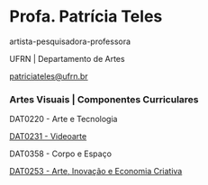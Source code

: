 # Profa. Patrícia Teles

artista-pesquisadora-professora

UFRN | Departamento de Artes


patriciateles@ufrn.br

### Artes Visuais | Componentes Curriculares

DAT0220 - Arte e Tecnologia

[DAT0231 - Videoarte](https://patriciateles.github.io/videoarte)

DAT0358 - Corpo e Espaço

[DAT0253 - Arte, Inovação e Economia Criativa](https://patriciateles.github.io/economiacriativa)
